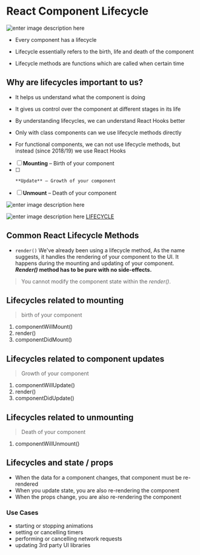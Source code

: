 
#  React  Component Lifecycle
![enter image description here](https://cdn-media-1.freecodecamp.org/images/1*_drMYY_IEgboMS4RhvC-lQ.png)
- Every component has a lifecycle
 
- Lifecycle essentially refers to the birth, life and death
of the component
- Lifecycle methods are functions which are called when
certain time
## Why are lifecycles important to us?

- It helps us understand what the component is
doing
- It gives us control over the component at different
stages in its life

- By understanding lifecycles, we can understand
React Hooks better
- Only with class components can we use lifecycle
methods directly

- For functional components, we can not use lifecycle
methods, but instead (since 2018/19) we use React
Hooks

 - [ ]    **Mounting** –  Birth of your component
-  [ ]     **Update** – Growth of your component
-  [ ]  **Unmount** – Death of your component

![enter image description here](https://hackernoon.com/hn-images/1*sn-ftowp0_VVRbeUAFECMA.png)

![enter image description here](https://pbs.twimg.com/media/DZ-97vzW4AAbcZj?format=jpg&name=large)
[LIFECYCLE ](https://projects.wojtekmaj.pl/react-lifecycle-methods-diagram/)
## Common React Lifecycle Methods
-   `render()` We've already been using a lifecycle method, As the name suggests, it handles the rendering of your component to the UI. It happens during the mounting
and updating of your component. **_Render()_  method has to be pure with no side-effects.**
 > You cannot modify the component state within the  _render()_.

## Lifecycles related to mounting
> birth of your component

1. componentWillMount()
2. render()
3. componentDidMount()


## Lifecycles related to component updates
> Growth of your component

1. componentWillUpdate()
2. render()
3. componentDidUpdate()


## Lifecycles related to unmounting
> Death of your component
1. componentWillUnmount()


## Lifecycles and state / props
- When the data for a component changes, that
component must be re-rendered
- When you update state, you are also re-rendering
the component
-  When the props change, you are also re-rendering
the component
### Use Cases
- starting or stopping animations
- setting or cancelling timers
- performing or cancelling network requests
- updating 3rd party UI libraries

